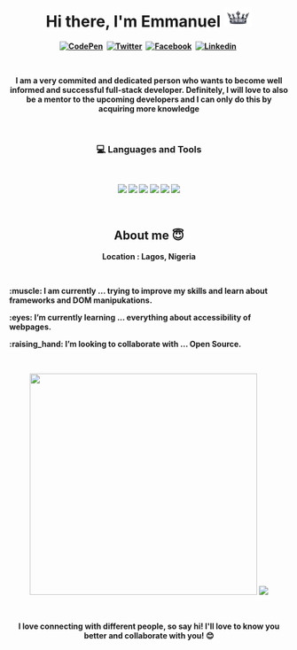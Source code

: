 <p>
  <h1 align="center"><b>Hi there, I'm Emmanuel <img src="https://github.com/ABIODUNTHEKING/ABIODUNTHEKING/blob/main/download.png" alt="" width="50"></h1>
</p>
<p align="center">
<a href="https://codepen.io/abiodun-a/"><img src="https://img.shields.io/badge/Codepen-000000?style=for-the-badge&logo=codepen&logoColor=white" alt="CodePen" /></a>&nbsp;
<a href="https://twitter.com/ABIODUNTHEKING"><img src="https://img.shields.io/badge/Twitter-1DA1F2?style=for-the-badge&logo=twitter&logoColor=white" alt="Twitter" /></a>&nbsp;
  <a href="https://www.facebook.com/profile.php?id=100057421473512"><img src="https://img.shields.io/badge/Facebook-1DA1F2?style=for-the-badge&logo=facebook&logoColor=white" alt="Facebook" /></a>&nbsp;
  <a href="https://www.linkedin.com/in/emmanuel-akinjogunla-b9607323a/"><img src="https://img.shields.io/badge/Linkedin-1DA1F2?style=for-the-badge&logo=linkedin&logoColor=white&logoBackgroundColor=blue" alt="Linkedin" /></a>&nbsp;
</p>
<br />

<p align="center">I am a very commited and dedicated person who wants to become well informed and successful full-stack developer. Definitely, I will love to also be a mentor to the upcoming developers and I can only do this by acquiring more knowledge</p>

<br />

<h3 align="center"> 💻 Languages and Tools</h3>

<br />

<p align="center">
<img src="https://img.shields.io/badge/-javascript-F7DF1E?&style=for-the-badge&logo=javascript&logoColor=black&borderRadius=10px" />
<img src="https://img.shields.io/badge/HTML5-E34F26?style=for-the-badge&logo=html5&logoColor=white" />
<!-- <img src="https://img.shields.io/badge/-ReactJS-grey?&style=for-the-badge&logo=react&logoColor=61DAFB" /> -->
<img src="https://img.shields.io/badge/-css3-1572B6?&style=for-the-badge&logo=css3&logoColor=white" />
<img src="https://img.shields.io/badge/-VSCode-007ACC?&style=for-the-badge&logo=visual-studio-code&logoColor=white" />
<img src="https://img.shields.io/badge/-Git-F05032?&style=for-the-badge&logo=git&logoColor=white" /> 
<img src="https://img.shields.io/badge/github-%23121011.svg?style=for-the-badge&logo=github&logoColor=white" />


</p>

<br />

<h2 align="center">About me 😇 </h2>
<p align="center">
Location : Lagos, Nigeria
</p>

<br />

<p>:muscle: I am currently ... trying to improve my skills and learn about frameworks and DOM manipukations.</p>
<p>:eyes: I’m currently learning ... everything about accessibility of webpages.</p>
<p>:raising_hand: I’m looking to collaborate with ... Open Source.</p>

<br />
<p align="center">
<img src="https://github-readme-stats.vercel.app/api?username=ABIODUNTHEKING&theme=light&show_icons=true" width="410" height="400"/>
<img src="https://github-readme-stats.vercel.app/api/top-langs/?username=ABIODUNTHEKING&layout=seperate&theme=light" width="400" />
</p>

<br />
<p align="center">
I love connecting with different people, so say hi! I'll love to know you better and collaborate with you! 😊
</p>

